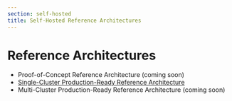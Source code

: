 ```yaml
---
section: self-hosted
title: Self-Hosted Reference Architectures
---
```


<script context="module">
  export const prerender = true;
</script>

# Reference Architectures

- Proof-of-Concept Reference Architecture (coming soon)
- [Single-Cluster Production-Ready Reference Architecture](./reference-architecture/production-ready-single-cluster)
- Multi-Cluster Production-Ready Reference Architecture (coming soon)
